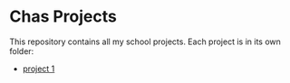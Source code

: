 # Chas Projects

This repository contains all my school projects.
Each project is in its own folder:

- [project 1](./index.html)